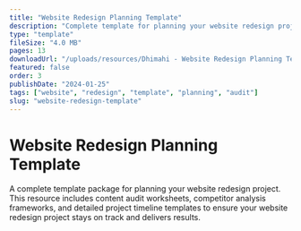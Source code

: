 ```yaml
---
title: "Website Redesign Planning Template"
description: "Complete template for planning your website redesign project. Includes content audit, competitor analysis, and project timeline templates."
type: "template"
fileSize: "4.0 MB"
pages: 13
downloadUrl: "/uploads/resources/Dhimahi - Website Redesign Planning Template.pdf"
featured: false
order: 3
publishDate: "2024-01-25"
tags: ["website", "redesign", "template", "planning", "audit"]
slug: "website-redesign-template"
---
```


# Website Redesign Planning Template

A complete template package for planning your website redesign project. This resource includes content audit worksheets, competitor analysis frameworks, and detailed project timeline templates to ensure your website redesign project stays on track and delivers results.